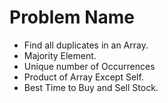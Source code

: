 # Problem Name
- Find all duplicates in an Array.
- Majority Element.
- Unique number of Occurrences
- Product of Array Except Self.
- Best Time to Buy and Sell Stock.

